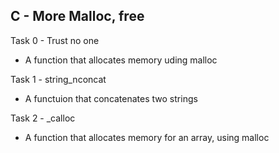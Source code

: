 ## C - More Malloc, free

Task 0 - Trust no one
- A function that allocates memory uding malloc

Task 1 - string_nconcat
- A functuion that concatenates two strings

Task 2 - _calloc
- A function that allocates memory for an array, using malloc
